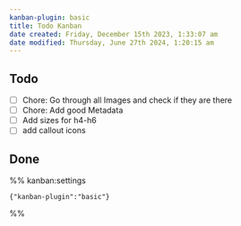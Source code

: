 ```yaml
---
kanban-plugin: basic
title: Todo Kanban
date created: Friday, December 15th 2023, 1:33:07 am
date modified: Thursday, June 27th 2024, 1:20:15 am
---
```


## Todo

- [ ] Chore: Go through all Images and check if they are there
- [ ] Chore: Add good Metadata
- [ ] Add sizes for h4-h6
- [ ] add callout icons

## Done

%% kanban:settings

```
{"kanban-plugin":"basic"}
```

%%
